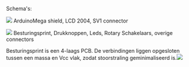 
Schema's:

<p><a href="https://github.com/costonisp/Meetzender/blob/master/documentation/besturing_print/DisplayArduinoMega1.pdf"><img src="https://github.com/costonisp/Meetzender/blob/master/documentation/besturing_print/DisplayArduinoMega1TN.jpg"></a> ArduinoMega shield, LCD 2004, SV1 connector</p>

<p><a href="https://github.com/costonisp/Meetzender/blob/master/documentation/besturing_print/DisplayArduinoMega2.pdf"><img src="https://github.com/costonisp/Meetzender/blob/master/documentation/besturing_print/DisplayArduinoMega2TN.jpg" ></a>
Besturingsprint, Drukknoppen, Leds, Rotary Schakelaars, overige connectors</p>

Besturingsprint is een 4-laags PCB. De verbindingen liggen opgesloten tussen een massa en Vcc vlak, zodat stoorstraling geminimaliseerd is.<img src="https://github.com/costonisp/Meetzender/blob/master/documentation/besturing_print/DisplayArduinoMega1TN.jpg">
